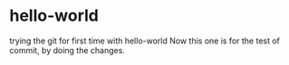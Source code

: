 # hello-world
trying the git for first time with hello-world
Now this one is for the test of commit, by doing the changes.

